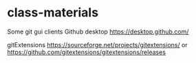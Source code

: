 # class-materials

Some git gui clients
Github desktop
https://desktop.github.com/

gitExtensions
https://sourceforge.net/projects/gitextensions/
or
https://github.com/gitextensions/gitextensions/releases

